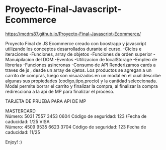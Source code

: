# Proyecto-Final-Javascript-Ecommerce
https://mcdrs87.github.io/Proyecto-Final-Javascript-Ecommerce/

Proyecto Final de JS 
Ecommerce creado con boostrapp y javascript utilizando los conceptos desarrollados durante el curso.
-Ciclos e iteraciones
-Funciones, array de objetos
-Funciones de orden superior
-Manuipilacion del DOM
-Eventos
-Utilizacion de localStorage 
-Empleo de librerias 
-Funciones asincronas 
-Consumo de API 
Renderizamos cards a traves de js , desde un array de ojetos.
Los productos se agregan a un carrito de compras, luego son visuaizados en un modal en el cual describe algunas sus propiedades (codigo,tipo,precio) y la cantidad seleccionada.
Modal permite borrar el carrito y finalizar la compra, al finalizar la compra redirecciona a la api de MP para finalizar el proceso.

TARJETA DE PRUEBA PARA API DE MP

MASTERCARD	
Número: 5031 7557 3453 0604
Código de seguridad: 123
(Fecha de caducidad: 1/25
VISA	      
Número: 4509 9535 6623 3704
Código de seguridad:  123
Fecha de caducidad:  11/25

Enjoy!
:)
